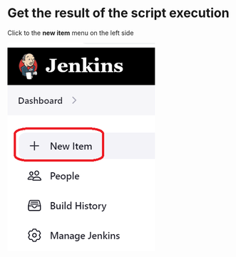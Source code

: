 # Get the result of the script execution


Click to the **new item** menu on the left side 

![Picture 21](../assets/step2pic1newItem.png)



<br/>
